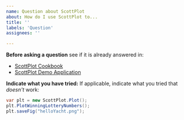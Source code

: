 ```yaml
---
name: Question about ScottPlot
about: How do I use ScottPlot to...
title: ''
labels: 'Question'
assignees: ''

---
```


**Before asking a question** see if it is already answered in:
* [ScottPlot Cookbook](http://swharden.com/scottplot/cookbook)
* [ScottPlot Demo Application](http://swharden.com/scottplot/demo)

**Indicate what you have tried:**
If applicable, indicate what you tried that _doesn't_ work:

```cs
var plt = new ScottPlot.Plot();
plt.PlotWinningLotteryNumbers();
plt.saveFig("helloYacht.png");
```